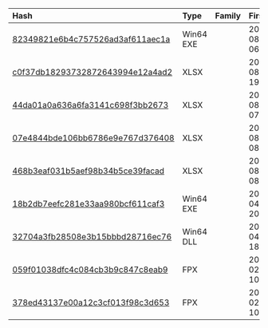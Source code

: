 |Hash|Type|Family|First_Seen|Name|
|:--|:--|:--|:--|:--|
|[82349821e6b4c757526ad3af611aec1a](https://www.virustotal.com/gui/file/82349821e6b4c757526ad3af611aec1a)|Win64 EXE||2022-08-09 06:37:55|.net payload|
|[c0f37db18293732872643994e12a4ad2](https://www.virustotal.com/gui/file/c0f37db18293732872643994e12a4ad2)|XLSX||2022-08-04 19:42:30|C:\Users\user\AppData\Local\Temp\A3B60000|
|[44da01a0a636a6fa3141c698f3bb2673](https://www.virustotal.com/gui/file/44da01a0a636a6fa3141c698f3bb2673)|XLSX||2022-08-03 07:46:47|C:\Users\user\AppData\Local\Temp\71F50000|
|[07e4844bde106bb6786e9e767d376408](https://www.virustotal.com/gui/file/07e4844bde106bb6786e9e767d376408)|XLSX||2022-08-02 08:22:22|a88af5d0ff6ec1a72a41977e5f610c153dfbd75ab70d054ca9101443c3fb62e2.bin|
|[468b3eaf031b5aef98b34b5ce39facad](https://www.virustotal.com/gui/file/468b3eaf031b5aef98b34b5ce39facad)|XLSX||2022-08-02 08:22:22|B7460000|
|[18b2db7eefc281e33aa980bcf611caf3](https://www.virustotal.com/gui/file/18b2db7eefc281e33aa980bcf611caf3)|Win64 EXE||2021-04-29 20:45:05|LetMeOut|
|[32704a3fb28508e3b15bbbd28716ec76](https://www.virustotal.com/gui/file/32704a3fb28508e3b15bbbd28716ec76)|Win64 DLL||2021-04-23 18:25:10|FileSyncShell64|
|[059f01038dfc4c084cb3b9c847c8eab9](https://www.virustotal.com/gui/file/059f01038dfc4c084cb3b9c847c8eab9)|FPX||2023-02-04 10:21:55|~DF2585BF00D1076235.TMP|
|[378ed43137e00a12c3cf013f98c3d653](https://www.virustotal.com/gui/file/378ed43137e00a12c3cf013f98c3d653)|FPX||2023-02-04 10:21:55|~DF5F6A06D92A822BC3.TMP|
